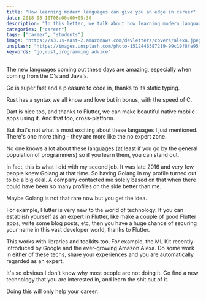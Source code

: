 ```yaml
---
title: "How learning modern languages can give you an edge in career"
date: 2018-08-10T08:00:00+05:30
description: "In this letter, we talk about how learning modern languages like Go, Rust can help boost your career"
categories: ["career"]
tags: ["career", "students"]
image: "https://s3.us-east-2.amazonaws.com/devletters/covers/alexa.jpeg"
unsplash: "https://images.unsplash.com/photo-1512446387219-99c19f8fe95f?ixlib=rb-0.3.5&ixid=eyJhcHBfaWQiOjEyMDd9&s=68d56705b92c9ff7b1c26ea7f62b3442&auto=format&fit=crop&w=1489&q=80"
keywords: "go,rust,programming advice"
---
```


The new languages coming out these days are amazing, especially when coming from the C's and Java's.

Go is super fast and a pleasure to code in, thanks to its static typing.

Rust has a syntax we all know and love but in bonus, with the speed of C.

Dart is nice too, and thanks to Flutter, we can make beautiful native mobile apps using it. And that too, cross-platform.

But that's not what is most exciting about these languages I just mentioned. There's one more thing - they are more like the no expert zone.

No one knows a lot about these languages (at least if you go by the general population of programmers) so if you learn them, you can stand out.

In fact, this is what I did with my second job. It was late 2016 and very few people knew Golang at that time. So having Golang in my profile turned out to be a big deal. A company contacted me solely based on that when there could have been so many profiles on the side better than me.

Maybe Golang is not that rare now but you get the idea.

For example, Flutter is very new to the world of technology. If you can establish yourself as an expert in Flutter, like make a couple of good 
Flutter apps, write some blog posts, etc, then you have a huge chance of securing your name in this vast developer world, thanks to Flutter.

This works with libraries and toolkits too. For example, the ML Kit recently introduced by Google and the ever-growing Amazon Alexa. 
Do some work in either of these techs, share your experiences and you are automatically regarded as an expert.

It's so obvious I don't know why most people are not doing it. Go find a new technology that you are interested in, and learn the shit out of it. 

Doing this will only help your career.
